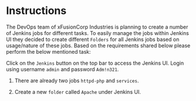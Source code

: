# Instructions

The DevOps team of xFusionCorp Industries is planning to create a number of Jenkins jobs for different tasks. To easily manage the jobs within Jenkins UI they decided to create different `Folders` for all Jenkins jobs based on usage/nature of these jobs. Based on the requirements shared below please perform the below mentioned task:


Click on the `Jenkins` button on the top bar to access the Jenkins UI. Login using username `admin` and password `Adm!n321`.

1. There are already two jobs `httpd-php` and `services`.

2. Create a new `folder` called `Apache` under Jenkins UI.
